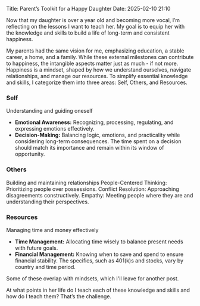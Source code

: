 Title: Parent’s Toolkit for a Happy Daughter
Date: 2025-02-10 21:10

Now that my daughter is over a year old and becoming more vocal, I’m reflecting on the lessons I want to teach her. My goal is to equip her with the knowledge and skills to build a life of long-term and consistent happiness.

My parents had the same vision for me, emphasizing education, a stable career, a home, and a family. While these external milestones can contribute to happiness, the intangible aspects matter just as much - if not more. Happiness is a mindset, shaped by how we understand ourselves, navigate relationships, and manage our resources. To simplify essential knowledge and skills, I categorize them into three areas: Self, Others, and Resources.

### Self

Understanding and guiding oneself

- **Emotional Awareness:** Recognizing, processing, regulating, and expressing emotions effectively.
- **Decision-Making:** Balancing logic, emotions, and practicality while considering long-term consequences. The time spent on a decision should match its importance and remain within its window of opportunity.

### Others

Building and maintaining relationships
People-Centered Thinking: Prioritizing people over possessions.
Conflict Resolution: Approaching disagreements constructively.
Empathy: Meeting people where they are and understanding their perspectives.

### Resources

Managing time and money effectively

- **Time Management:** Allocating time wisely to balance present needs with future goals.
- **Financial Management:** Knowing when to save and spend to ensure financial stability. The specifics, such as 401(k)s and stocks, vary by country and time period.

Some of these overlap with mindsets, which I'll leave for another post.

At what points in her life do I teach each of these knowledge and skills and how do I teach them? That’s the challenge.
